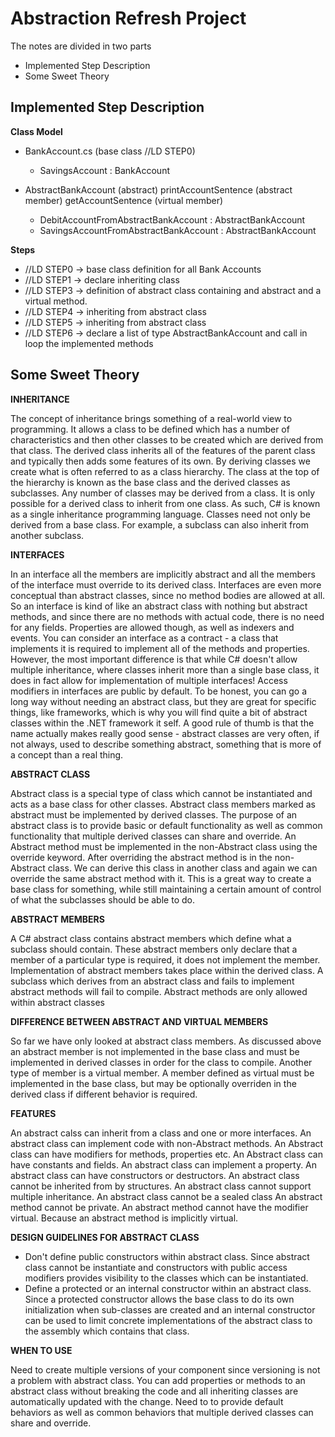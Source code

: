 # Abstraction Refresh Project

The notes are divided in two parts
- Implemented Step Description
- Some Sweet Theory

## Implemented Step Description

**Class Model**

- BankAccount.cs (base class //LD STEP0)
  - SavingsAccount : BankAccount

- AbstractBankAccount (abstract)
  printAccountSentence (abstract member)
  getAccountSentence (virtual member)
  - DebitAccountFromAbstractBankAccount : AbstractBankAccount 
  - SavingsAccountFromAbstractBankAccount : AbstractBankAccount

**Steps**

- //LD STEP0 -> base class definition for all Bank Accounts
- //LD STEP1 -> declare inheriting class
- //LD STEP3 -> definition of abstract class containing and abstract and a virtual method.
- //LD STEP4 -> inheriting from abstract class
- //LD STEP5 -> inheriting from abstract class
- //LD STEP6 -> declare a list of type AbstractBankAccount and call in loop the implemented methods


## Some Sweet Theory 

**INHERITANCE**

The concept of inheritance brings something of a real-world view to programming. It allows a class to be defined which has a number of characteristics and then other classes to be created which are derived from that class. The derived class inherits all of the features of the parent class and typically then adds some features of its own. By deriving classes we create what is often referred to as a class hierarchy. The class at the top of the hierarchy is known as the base class and the derived classes as subclasses. Any number of classes may be derived from a class. It is only possible for a derived class to inherit from one class. As such, C# is known as a single inheritance programming language. Classes need not only be derived from a base class. For example, a subclass can also inherit from another subclass.

**INTERFACES**

In an interface all the members are implicitly abstract and all the members of the interface must override to its derived class. Interfaces are even more conceptual than abstract classes, since no method bodies are allowed at all. So an interface is kind of like an abstract class with nothing but abstract methods, and since there are no methods with actual code, there is no need for any fields. Properties are allowed though, as well as indexers and events. You can consider an interface as a contract - a class that implements it is required to implement all of the methods and properties. However, the most important difference is that while C# doesn't allow multiple inheritance, where classes inherit more than a single base class, it does in fact allow for implementation of multiple interfaces! Access modifiers in interfaces are public by default. To be honest, you can go a long way without needing an abstract class, but they are great for specific things, like frameworks, which is why you will find quite a bit of abstract classes within the .NET framework it self. A good rule of thumb is that the name actually makes really good sense - abstract classes are very often, if not always, used to describe something abstract, something that is more of a concept than a real thing.

**ABSTRACT CLASS**

Abstract class is a special type of class which cannot be instantiated and acts as a base class for other classes. Abstract class members marked as abstract must be implemented by derived classes. The purpose of an abstract class is to provide basic or default functionality as well as common functionality that multiple derived classes can share and override. An Abstract method must be implemented in the non-Abstract class using the override keyword. After overriding the abstract method is in the non-Abstract class. We can derive this class in another class and again we can override the same abstract method with it. This is a great way to create a base class for something, while still maintaining a certain amount of control of what the subclasses should be able to do.

**ABSTRACT MEMBERS**

A C# abstract class contains abstract members which define what a subclass should contain. These abstract members only declare that a member of a particular type is required, it does not implement the member. Implementation of abstract members takes place within the derived class. A subclass which derives from an abstract class and fails to implement abstract methods will fail to compile. Abstract methods are only allowed within abstract classes

**DIFFERENCE BETWEEN ABSTRACT AND VIRTUAL MEMBERS**

So far we have only looked at abstract class members. As discussed above an abstract member is not implemented in the base class and must be implemented in derived classes in order for the class to compile. Another type of member is a virtual member. A member defined as virtual must be implemented in the base class, but may be optionally overriden in the derived class if different behavior is required.

**FEATURES**

An abstract calss can inherit from a class and one or more interfaces. An abstract class can implement code with non-Abstract methods. An Abstract class can have modifiers for methods, properties etc. An Abstract class can have constants and fields. An abstract class can implement a property. An abstract class can have constructors or destructors. An abstract class cannot be inherited from by structures. An abstract class cannot support multiple inheritance. An abstract class cannot be a sealed class An abstract method cannot be private. An abstract method cannot have the modifier virtual. Because an abstract method is implicitly virtual.

**DESIGN GUIDELINES FOR ABSTRACT CLASS**

- Don't define public constructors within abstract class. Since abstract class cannot be instantiate and constructors with public access modifiers provides visibility to the classes which can be instantiated. 
- Define a protected or an internal constructor within an abstract class. Since a protected constructor allows the base class to do its own initialization when sub-classes are created and an internal constructor can be used to limit concrete implementations of the abstract class to the assembly which contains that class.

**WHEN TO USE**

Need to create multiple versions of your component since versioning is not a problem with abstract class. You can add properties or methods to an abstract class without breaking the code and all inheriting classes are automatically updated with the change.
Need to to provide default behaviors as well as common behaviors that multiple derived classes can share and override.

